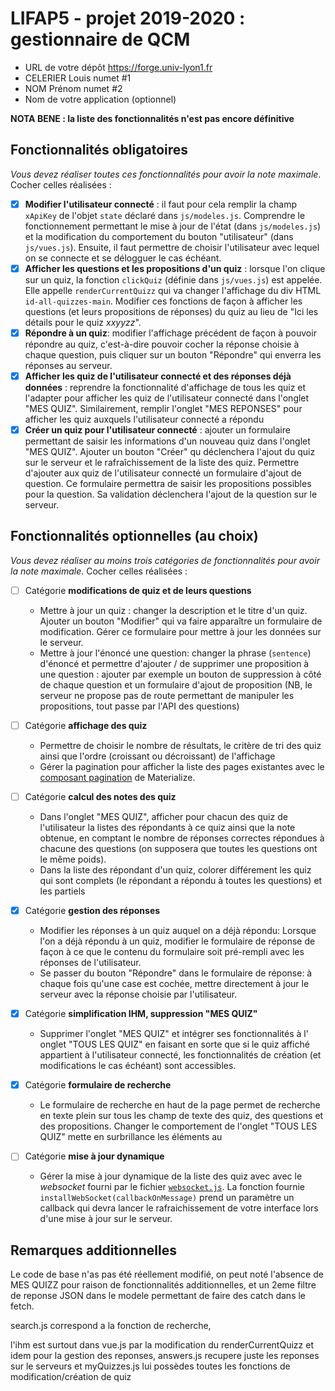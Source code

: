 LIFAP5 - projet 2019-2020 : gestionnaire de QCM
===============================================

* URL de votre dépôt <https://forge.univ-lyon1.fr>
* CELERIER Louis numet #1
* NOM Prénom numet #2
* Nom de votre application (optionnel)

**NOTA BENE : la liste des fonctionnalités n'est pas encore définitive**

Fonctionnalités obligatoires
----------------------------

_*_Vous devez réaliser _toutes ces fonctionnalités_ pour avoir la note maximale_*_. Cocher celles réalisées :

* [x] **Modifier l'utilisateur connecté** : il faut pour cela remplir la champ `xApiKey` de l'objet `state` déclaré dans `js/modeles.js`. Comprendre le fonctionnement permettant le mise à jour de l'état (dans `js/modeles.js`) et la modification du comportement du bouton "utilisateur" (dans `js/vues.js`). Ensuite, il faut permettre de choisir l'utilisateur avec lequel on se connecte et se délogguer le cas échéant.
* [x] **Afficher les questions et les propositions d'un quiz** : lorsque l'on clique sur un quiz, la fonction `clickQuiz` (définie dans `js/vues.js`) est appelée. Elle appelle `renderCurrentQuizz` qui va changer l'affichage du div HTML `id-all-quizzes-main`. Modifier ces fonctions de façon à afficher les questions (et leurs propositions de réponses) du quiz au lieu de "Ici les détails pour le quiz _xxyyzz_".
* [x] **Répondre à un quiz**: modifier l'affichage précédent de façon à pouvoir répondre au quiz, c'est-à-dire pouvoir cocher la réponse choisie à chaque question, puis cliquer sur un bouton "Répondre" qui enverra les réponses au serveur.
* [x] **Afficher les quiz de l'utilisateur connecté et des réponses déjà données** : reprendre la fonctionnalité d'affichage de tous les quiz et l'adapter pour afficher les quiz de l'utilisateur connecté dans l'onglet "MES QUIZ". Similairement, remplir l'onglet "MES REPONSES" pour afficher les quiz auxquels l'utilisateur connecté a répondu
* [x] **Créer un quiz pour l'utilisateur connecté** : ajouter un formulaire permettant de saisir les informations d'un nouveau quiz dans l'onglet "MES QUIZ". Ajouter un bouton "Créer" qu déclenchera l'ajout du quiz sur le serveur et le rafraîchissement de la liste des quiz. Permettre d'ajouter aux quiz de l'utilisateur connecté un formulaire d'ajout de question. Ce formulaire permettra de saisir les propositions possibles pour la question. Sa validation déclenchera l'ajout de la question sur le serveur.

Fonctionnalités optionnelles (au choix)
---------------------------------------


*Vous devez réaliser _au moins trois catégories de fonctionnalités_ pour avoir la note maximale*. Cocher celles réalisées :

* [ ] Catégorie **modifications de quiz et de leurs questions**
  - Mettre à jour un quiz : changer la description et le titre d'un quiz. Ajouter un bouton "Modifier" qui va faire apparaître un formulaire de modification. Gérer ce formulaire pour mettre à jour les données sur le serveur.
  - Mettre à jour l'énoncé une question: changer la phrase (`sentence`) d'énoncé et permettre d'ajouter / de supprimer une proposition à une question : ajouter par exemple un bouton de suppression à côté de chaque question et un formulaire d'ajout de proposition (NB, le serveur ne propose pas de route permettant de manipuler les propositions, tout passe par l'API des questions)

* [ ] Catégorie **affichage des quiz**
  - Permettre de choisir le nombre de résultats, le critère de tri des quiz ainsi que l'ordre (croissant ou décroissant) de l'affichage
  - Gérer la pagination pour afficher la liste des pages existantes avec le [composant pagination](https://materializecss.com/pagination.html) de Materialize.

* [ ] Catégorie **calcul des notes des quiz**
  - Dans l'onglet "MES QUIZ", afficher pour chacun des quiz de l'utilisateur la listes des répondants à ce quiz ainsi que la note obtenue, en comptant le nombre de réponses correctes répondues à chacune des questions (on supposera que toutes les questions ont le même poids).
  - Dans la liste des répondant d'un quiz, colorer différement les quiz qui sont complets (le répondant a répondu à toutes les questions) et les partiels

* [x] Catégorie **gestion des réponses**
  - Modifier les réponses à un quiz auquel on a déjà répondu: Lorsque l'on a déjà répondu à un quiz, modifier le formulaire de réponse de façon à ce que le contenu du formulaire soit pré-rempli avec les réponses de l'utilisateur.
  - Se passer du bouton "Répondre" dans le formulaire de réponse: à chaque fois qu'une case est cochée, mettre directement à jour le serveur avec la réponse choisie par l'utilisateur.

* [x] Catégorie **simplification IHM, suppression "MES QUIZ"**
  - Supprimer l'onglet "MES QUIZ" et intégrer ses fonctionnalités à l' onglet "TOUS LES QUIZ" en faisant en sorte que si le quiz affiché appartient à l'utilisateur connecté, les fonctionnalités de création (et modifications le cas échéant) sont accessibles.

* [x] Catégorie **formulaire de recherche**
  - Le formulaire de recherche en haut de la page permet de recherche en texte plein sur tous les champ de texte des quiz, des questions et des propositions. Changer le comportement de l'onglet "TOUS LES QUIZ" mette en surbrillance les éléments au

* [ ] Catégorie **mise à jour dynamique**
  - Gérer la mise à jour dynamique de la liste des quiz avec avec le _websocket_ fourni par le fichier [`websocket.js`](./js/websocket.js). La fonction fournie `installWebSocket(callbackOnMessage)` prend un paramètre un callback qui devra lancer le rafraichissement de votre interface lors d'une mise à jour sur le serveur.

Remarques additionnelles
------------------------

Le code de base n'as pas été réellement modifié, on peut noté l'absence de MES QUIZZ pour raison de fonctionnalités additionnelles, et un 2eme filtre de reponse JSON dans le modele permettant de faire des catch dans le fetch.

search.js correspond a la fonction de recherche,

l'ihm est surtout dans vue.js par la modification du renderCurrentQuizz et idem pour la gestion des reponses, answers.js recupere juste les reponses sur le serveurs et myQuizzes.js lui possèdes toutes les fonctions de modification/création de quiz
